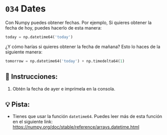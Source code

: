 # `034` Dates

Con Numpy puedes obtener fechas. Por ejemplo, Si quieres obtener la fecha de hoy, puedes hacerlo de esta manera:

```python
today = np.datetime64('today')
```

¿Y cómo harías si quieres obtener la fecha de mañana? Esto lo haces de la siguiente manera:

```python
tomorrow = np.datetime64('today') + np.timedelta64(1)
```

## 📝 Instrucciones:

1. Obtén la fecha de ayer e imprímela en la consola.

## 💡 Pista:

+ Tienes que usar la función `datetime64`. Puedes leer más de esta función en el siguiente link: https://numpy.org/doc/stable/reference/arrays.datetime.html